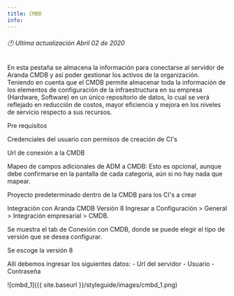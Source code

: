 ```yaml
---
title: CMBD
info:
---
```

###### 🕐 Ultima actualización Abril 02 de 2020


En esta pestaña se almacena la información para conectarse al servidor de Aranda CMDB y así poder gestionar los activos de la organización. Teniendo en cuenta que el CMDB permite almacenar toda la información de los elementos de configuración de la infraestructura en su empresa (Hardware, Software) en un único repositorio de datos, lo cual se verá reflejado en reducción de costos, mayor eficiencia y mejora en los niveles de servicio respecto a sus recursos.

Pre requisitos

Credenciales del usuario con permisos de creación de CI's

Url de conexión a la CMDB

Mapeo de campos adicionales de ADM a CMDB: Esto es opcional, aunque debe confirmarse en la pantalla de cada categoría, aún si no hay nada que mapear.

Proyecto predeterminado dentro de la CMDB para los CI's a crear

Integración con Aranda CMDB Versión 8
Ingresar a Configuración > General > Integración empresarial > CMDB.

Se muestra el tab de Conexión con CMDB, donde se puede elegir el tipo de versión que se desea configurar.

Se escoge la versión 8

Allí debemos ingresar los siguientes datos: - Url del servidor - Usuario - Contraseña


![cmbd_1]({{ site.baseurl }}/styleguide/images/cmbd_1.png)
